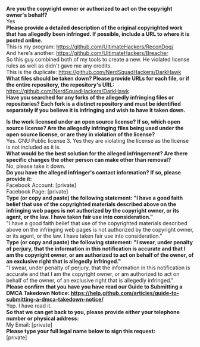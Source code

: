 **Are you the copyright owner or authorized to act on the copyright owner's behalf?**  
Yes  
**Please provide a detailed description of the original copyrighted work that has allegedly been infringed. If possible, include a URL to where it is posted online.**  
This is my program: https://github.com/UltimateHackers/ReconDog/  
And here's another: https://github.com/UltimateHackers/Breacher  
So this guy combined both of my tools to create a new. He violated license rules as well as didn't gave me any credits.  
This is the duplicate: https://github.com/NerdSquadHackers/DarkHawk  
**What files should be taken down? Please provide URLs for each file, or if the entire repository, the repository's URL:**  
https://github.com/NerdSquadHackers/DarkHawk  
**Have you searched for any forks of the allegedly infringing files or repositories? Each fork is a distinct repository and must be identified separately if you believe it is infringing and wish to have it taken down.**  

**Is the work licensed under an open source license? If so, which open source license? Are the allegedly infringing files being used under the open source license, or are they in violation of the license?**  
Yes. GNU Public license 3. Yes they are violating the license as the license is not included as it is.  
**What would be the best solution for the alleged infringement? Are there specific changes the other person can make other than removal?**  
No, please take it down.  
**Do you have the alleged infringer's contact information? If so, please provide it:**  
Facebook Account: [private]   
Facebook Page: [private]  
**Type (or copy and paste) the following statement: "I have a good faith belief that use of the copyrighted materials described above on the infringing web pages is not authorized by the copyright owner, or its agent, or the law. I have taken fair use into consideration."**  
"I have a good faith belief that use of the copyrighted materials described above on the infringing web pages is not authorized by the copyright owner, or its agent, or the law. I have taken fair use into consideration."  
**Type (or copy and paste) the following statement: "I swear, under penalty of perjury, that the information in this notification is accurate and that I am the copyright owner, or am authorized to act on behalf of the owner, of an exclusive right that is allegedly infringed."**  
"I swear, under penalty of perjury, that the information in this notification is accurate and that I am the copyright owner, or am authorized to act on behalf of the owner, of an exclusive right that is allegedly infringed."  
**Please confirm that you have you have read our Guide to Submitting a DMCA Takedown Notice: https://help.github.com/articles/guide-to-submitting-a-dmca-takedown-notice/**  
Yep. I have read it.  
**So that we can get back to you, please provide either your telephone number or physical address:**  
My Email: [private]  
**Please type your full legal name below to sign this request:**  
[private]  
